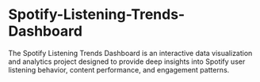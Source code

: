 # Spotify-Listening-Trends-Dashboard
The Spotify Listening Trends Dashboard is an interactive data visualization and analytics project designed to provide deep insights into Spotify user listening behavior, content performance, and engagement patterns.
